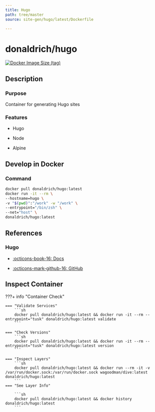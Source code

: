 ```yaml
---
title: Hugo
path: tree/master
source: site-gen/hugo/latest/Dockerfile

---
```



# donaldrich/hugo

[![Docker Image Size (tag)](https://img.shields.io/docker/image-size/donaldrich/hugo/latest?color=blue&label=size&logo=docker&style=flat-square)](https://hub.docker.com/r/donaldrich/hugo/latest)

## Description

### Purpose

Container for generating Hugo sites

### Features

- Hugo

- Node

- Alpine

## Develop in Docker

### Command

```sh
docker pull donaldrich/hugo:latest
docker run -it --rm \
--hostname=hugo \
-v "$(pwd)":"/work" -w "/work" \
--entrypoint="/bin/zsh" \
--net="host" \
donaldrich/hugo:latest
```

## References

### Hugo

- [:octicons-book-16: Docs](https://gohugo.io)

- [:octicons-mark-github-16: GitHub](https://github.com/gohugoio/hugo)

## Inspect Container

???+ info "Container Check"

    === "Validate Services"
        ```sh
        docker pull donaldrich/hugo:latest && docker run -it --rm --entrypoint="tusk" donaldrich/hugo:latest validate
        ```

    === "Check Versions"
        ```sh
        docker pull donaldrich/hugo:latest && docker run -it --rm --entrypoint="tusk" donaldrich/hugo:latest version
        ```

    === "Inspect Layers"
        ```sh
        docker pull donaldrich/hugo:latest && docker run --rm -it -v /var/run/docker.sock:/var/run/docker.sock wagoodman/dive:latest donaldrich/hugo:latest
        ```
    === "See Layer Info"

        ```sh
        docker pull donaldrich/hugo:latest && docker history donaldrich/hugo:latest
        ```

